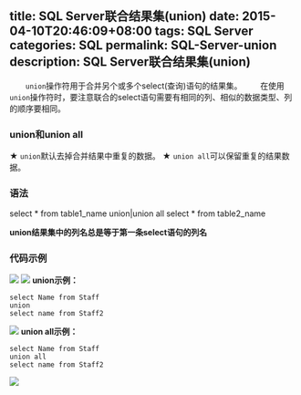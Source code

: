 title: SQL Server联合结果集(union)
date: 2015-04-10T20:46:09+08:00
tags: SQL Server
categories: SQL
permalink: SQL-Server-union
description: SQL Server联合结果集(union)
---
　　`union`操作符用于合并另个或多个select(查询)语句的结果集。
　　在使用`union`操作符时，要注意联合的select语句需要有相同的列、相似的数据类型、列的顺序要相同。

### union和union all
★ `union`默认去掉合并结果中重复的数据。
★ `union all`可以保留重复的结果数据。

### 语法
select * from table1_name
union|union all
select * from table2_name

**union结果集中的列名总是等于第一条select语句的列名**
<!--more-->
### 代码示例
![](http://ww3.sinaimg.cn/mw690/c55a7aeejw1f1e7gllxakj20hw06ot98.jpg)
![](http://ww2.sinaimg.cn/mw690/c55a7aeejw1f1e7hszpdjj20h505qmx0.jpg)
**union示例：**
```
select Name from Staff
union
select name from Staff2
```
![](http://ww1.sinaimg.cn/mw690/c55a7aeejw1f1e7krrdlxj20j808yglj.jpg)
**union all示例：**
```
select Name from Staff
union all
select name from Staff2
```
![](http://ww2.sinaimg.cn/mw690/c55a7aeejw1f1e7m2hi95j20k00a4t8o.jpg)